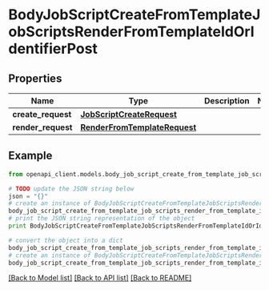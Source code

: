 # BodyJobScriptCreateFromTemplateJobScriptsRenderFromTemplateIdOrIdentifierPost


## Properties
Name | Type | Description | Notes
------------ | ------------- | ------------- | -------------
**create_request** | [**JobScriptCreateRequest**](JobScriptCreateRequest.md) |  | 
**render_request** | [**RenderFromTemplateRequest**](RenderFromTemplateRequest.md) |  | 

## Example

```python
from openapi_client.models.body_job_script_create_from_template_job_scripts_render_from_template_id_or_identifier_post import BodyJobScriptCreateFromTemplateJobScriptsRenderFromTemplateIdOrIdentifierPost

# TODO update the JSON string below
json = "{}"
# create an instance of BodyJobScriptCreateFromTemplateJobScriptsRenderFromTemplateIdOrIdentifierPost from a JSON string
body_job_script_create_from_template_job_scripts_render_from_template_id_or_identifier_post_instance = BodyJobScriptCreateFromTemplateJobScriptsRenderFromTemplateIdOrIdentifierPost.from_json(json)
# print the JSON string representation of the object
print BodyJobScriptCreateFromTemplateJobScriptsRenderFromTemplateIdOrIdentifierPost.to_json()

# convert the object into a dict
body_job_script_create_from_template_job_scripts_render_from_template_id_or_identifier_post_dict = body_job_script_create_from_template_job_scripts_render_from_template_id_or_identifier_post_instance.to_dict()
# create an instance of BodyJobScriptCreateFromTemplateJobScriptsRenderFromTemplateIdOrIdentifierPost from a dict
body_job_script_create_from_template_job_scripts_render_from_template_id_or_identifier_post_form_dict = body_job_script_create_from_template_job_scripts_render_from_template_id_or_identifier_post.from_dict(body_job_script_create_from_template_job_scripts_render_from_template_id_or_identifier_post_dict)
```
[[Back to Model list]](../README.md#documentation-for-models) [[Back to API list]](../README.md#documentation-for-api-endpoints) [[Back to README]](../README.md)



